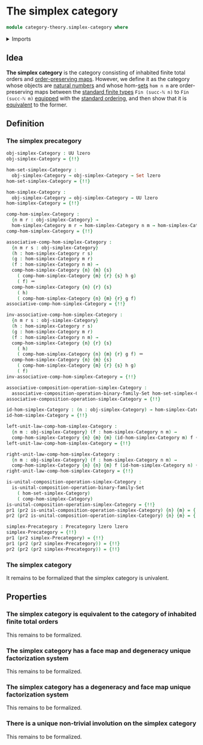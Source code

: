 # The simplex category

```agda
module category-theory.simplex-category where
```

<details><summary>Imports</summary>

```agda
open import category-theory.composition-operations-on-binary-families-of-sets
open import category-theory.precategories

open import elementary-number-theory.inequality-standard-finite-types
open import elementary-number-theory.natural-numbers

open import foundation.dependent-pair-types
open import foundation.identity-types
open import foundation.sets
open import foundation.universe-levels

open import order-theory.order-preserving-maps-posets
```

</details>

## Idea

**The simplex category** is the category consisting of inhabited finite total
orders and
[order-preserving maps](order-theory.order-preserving-maps-posets.md). However,
we define it as the category whose objects are
[natural numbers](elementary-number-theory.natural-numbers.md) and whose
hom-[sets](foundation-core.sets.md) `hom n m` are order-preserving maps between
the [standard finite types](univalent-combinatorics.standard-finite-types.md)
`Fin (succ-ℕ n)` to `Fin (succ-ℕ m)` [equipped](foundation.structure.md) with
the
[standard ordering](elementary-number-theory.inequality-standard-finite-types.md),
and then show that it is
[equivalent](category-theory.equivalences-of-precategories.md) to the former.

## Definition

### The simplex precategory

```agda
obj-simplex-Category : UU lzero
obj-simplex-Category = {!!}

hom-set-simplex-Category :
  obj-simplex-Category → obj-simplex-Category → Set lzero
hom-set-simplex-Category = {!!}

hom-simplex-Category :
  obj-simplex-Category → obj-simplex-Category → UU lzero
hom-simplex-Category = {!!}

comp-hom-simplex-Category :
  {n m r : obj-simplex-Category} →
  hom-simplex-Category m r → hom-simplex-Category n m → hom-simplex-Category n r
comp-hom-simplex-Category = {!!}

associative-comp-hom-simplex-Category :
  {n m r s : obj-simplex-Category}
  (h : hom-simplex-Category r s)
  (g : hom-simplex-Category m r)
  (f : hom-simplex-Category n m) →
  comp-hom-simplex-Category {n} {m} {s}
    ( comp-hom-simplex-Category {m} {r} {s} h g)
    ( f) ＝
  comp-hom-simplex-Category {n} {r} {s}
    ( h)
    ( comp-hom-simplex-Category {n} {m} {r} g f)
associative-comp-hom-simplex-Category = {!!}

inv-associative-comp-hom-simplex-Category :
  {n m r s : obj-simplex-Category}
  (h : hom-simplex-Category r s)
  (g : hom-simplex-Category m r)
  (f : hom-simplex-Category n m) →
  comp-hom-simplex-Category {n} {r} {s}
    ( h)
    ( comp-hom-simplex-Category {n} {m} {r} g f) ＝
  comp-hom-simplex-Category {n} {m} {s}
    ( comp-hom-simplex-Category {m} {r} {s} h g)
    ( f)
inv-associative-comp-hom-simplex-Category = {!!}

associative-composition-operation-simplex-Category :
  associative-composition-operation-binary-family-Set hom-set-simplex-Category
associative-composition-operation-simplex-Category = {!!}

id-hom-simplex-Category : (n : obj-simplex-Category) → hom-simplex-Category n n
id-hom-simplex-Category = {!!}

left-unit-law-comp-hom-simplex-Category :
  {n m : obj-simplex-Category} (f : hom-simplex-Category n m) →
  comp-hom-simplex-Category {n} {m} {m} (id-hom-simplex-Category m) f ＝ f
left-unit-law-comp-hom-simplex-Category = {!!}

right-unit-law-comp-hom-simplex-Category :
  {n m : obj-simplex-Category} (f : hom-simplex-Category n m) →
  comp-hom-simplex-Category {n} {n} {m} f (id-hom-simplex-Category n) ＝ f
right-unit-law-comp-hom-simplex-Category = {!!}

is-unital-composition-operation-simplex-Category :
  is-unital-composition-operation-binary-family-Set
    ( hom-set-simplex-Category)
    ( comp-hom-simplex-Category)
is-unital-composition-operation-simplex-Category = {!!}
pr1 (pr2 is-unital-composition-operation-simplex-Category) {n} {m} = {!!}
pr2 (pr2 is-unital-composition-operation-simplex-Category) {n} {m} = {!!}

simplex-Precategory : Precategory lzero lzero
simplex-Precategory = {!!}
pr1 (pr2 simplex-Precategory) = {!!}
pr1 (pr2 (pr2 simplex-Precategory)) = {!!}
pr2 (pr2 (pr2 simplex-Precategory)) = {!!}
```

### The simplex category

It remains to be formalized that the simplex category is univalent.

## Properties

### The simplex category is equivalent to the category of inhabited finite total orders

This remains to be formalized.

### The simplex category has a face map and degeneracy unique factorization system

This remains to be formalized.

### The simplex category has a degeneracy and face map unique factorization system

This remains to be formalized.

### There is a unique non-trivial involution on the simplex category

This remains to be formalized.
